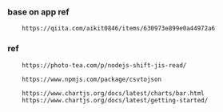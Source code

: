 ### base on app ref

```
    https://qiita.com/aikit0846/items/630973e899e0a44972a6
```

### ref
```
    https://photo-tea.com/p/nodejs-shift-jis-read/
```
```
    https://www.npmjs.com/package/csvtojson
```
```
    https://www.chartjs.org/docs/latest/charts/bar.html
    https://www.chartjs.org/docs/latest/getting-started/
```